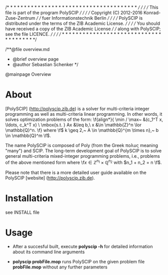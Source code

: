 /* * * * * * * * * * * * * * * * * * * * * * * * * * * * * * * * * * * * * * */
/*                                                                           */
/*        This file is part of the program PolySCIP                          */
/*                                                                           */
/*    Copyright (C) 2012-2016 Konrad-Zuse-Zentrum                            */
/*                            fuer Informationstechnik Berlin                */
/*                                                                           */
/*  PolySCIP is distributed under the terms of the ZIB Academic License.     */
/*                                                                           */
/*  You should have received a copy of the ZIB Academic License              */
/*  along with PolySCIP; see the file LICENCE.                               */
/*                                                                           */
/* * * * * * * * * * * * * * * * * * * * * * * * * * * * * * * * * * * * * * */

/**@file   overview.md
 * @brief  overview page
 * @author Sebastian Schenker
*/

@mainpage Overview 

About
=====
[PolySCIP] (http://polyscip.zib.de) is a solver for multi-criteria integer programming as well as multi-criteria linear 
programming.
In other words, it solves optimization problems of the form: 
\f{align*}{
\min / \max~ &(c_1^T x, \ldots, c_k^T x) \\
\mbox{s.t. } Ax &\leq b,\\
x &\in \mathbb{Z}^n \lor \mathbb{Q}^n.
\f}
where \f$ k \geq 2,~ A \in \mathbb{Q}^{m \times n},~ b \in
\mathbb{Q}^m \f$.

The name PolySCIP is composed of Poly (from the Greek
&pi;o&lambda;&upsilon;&sigmaf; meaning "many") and SCIP. 
The long-term development goal of PolySCIP is to solve general
multi-criteria mixed-integer programming problems, i.e., problems of
the above mentioned form where \f$x \in \mathbb{Z}^{n_1} \times
\mathbb{Q}^{n_2}$ with $n_1 + n_2 = n \f$.

Please note that there is a more detailed user guide available on the PolySCIP [website] (http://polyscip.zib.de).
  
Installation
============

see INSTALL file 

Usage
=====

* After a succesful built, execute **polyscip -h** for detailed information about its command line arguments

* **polyscip probFile.mop** runs PolySCIP on the given problem file **probFile.mop** without any further parameters



